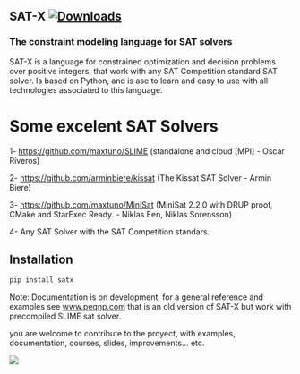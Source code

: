 ## SAT-X [![Downloads](https://pepy.tech/badge/satx)](https://pepy.tech/project/satx) 
### The constraint modeling language for SAT solvers

SAT-X is a language for constrained optimization and decision problems over positive integers, that work with any SAT Competition standard SAT solver. Is based on Python, and is ase to learn and easy to use with all technologies associated to this language.

# Some excelent SAT Solvers

1- https://github.com/maxtuno/SLIME (standalone and cloud [MPI] - Oscar Riveros)

2- https://github.com/arminbiere/kissat (The Kissat SAT Solver - Armin Biere)

3- https://github.com/maxtuno/MiniSat (MiniSat 2.2.0 with DRUP proof, CMake and StarExec Ready. -  Niklas Een, Niklas Sorensson)

4- Any SAT Solver with the SAT Competition standars.


## Installation
```python
pip install satx
```

Note: Documentation is on development, for a general reference and examples see www.peqnp.com that is an old version of SAT-X but work with precompiled SLIME sat solver.

you are welcome to contribute to the proyect, with examples, documentation, courses, slides, improvements... etc.

<img src="https://cr-ss-service.azurewebsites.net/api/ScreenShot?widget=summary&username=maxtuno&badges=2&show-avatar=true&style=--header-bg-color:%23000;--border-radius:10px"/>
